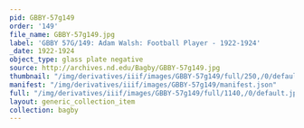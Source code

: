 ```yaml
---
pid: GBBY-57g149
order: '149'
file_name: GBBY-57g149.jpg
label: 'GBBY 57G/149: Adam Walsh: Football Player - 1922-1924'
_date: 1922-1924
object_type: glass plate negative
source: http://archives.nd.edu/Bagby/GBBY-57g149.jpg
thumbnail: "/img/derivatives/iiif/images/GBBY-57g149/full/250,/0/default.jpg"
manifest: "/img/derivatives/iiif/images/GBBY-57g149/manifest.json"
full: "/img/derivatives/iiif/images/GBBY-57g149/full/1140,/0/default.jpg"
layout: generic_collection_item
collection: bagby
---
```

